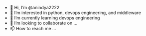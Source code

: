 - 👋 Hi, I’m @anindya2222
- 👀 I’m interested in python, devops engineering, and middleware
- 🌱 I’m currently learning devops engineering
- 💞️ I’m looking to collaborate on ...
- 📫 How to reach me ...

<!---
anindya2222/anindya2222 is a ✨ special ✨ repository because its `README.md` (this file) appears on your GitHub profile.
You can click the Preview link to take a look at your changes.
--->
